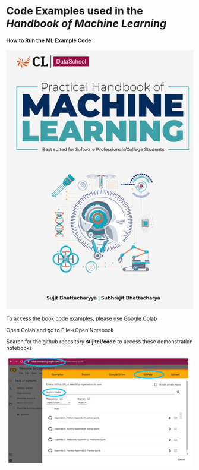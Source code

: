 # Code Examples used in the <i> Handbook of Machine Learning </i>

#### How to Run the ML Example Code

![Book](book.jpg)

To access the book code examples, please use [Google Colab](https://colab.research.google.com/)

Open Colab and go to File->Open Notebook

Search for the github repository **sujitcl/code** to access these demonstration notebooks

![Screenshot](github.jpg)



